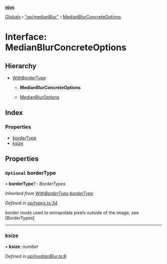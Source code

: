 **[ojos](../README.md)**

[Globals](../README.md) › ["op/medianBlur"](../modules/_op_medianblur_.md) › [MedianBlurConcreteOptions](_op_medianblur_.medianblurconcreteoptions.md)

# Interface: MedianBlurConcreteOptions

## Hierarchy

* [WithBorderType](_op_types_.withbordertype.md)

  * **MedianBlurConcreteOptions**

  * [MedianBlurOptions](_op_medianblur_.medianbluroptions.md)

## Index

### Properties

* [borderType](_op_medianblur_.medianblurconcreteoptions.md#optional-bordertype)
* [ksize](_op_medianblur_.medianblurconcreteoptions.md#ksize)

## Properties

### `Optional` borderType

• **borderType**? : *BorderTypes*

*Inherited from [WithBorderType](_op_types_.withbordertype.md).[borderType](_op_types_.withbordertype.md#optional-bordertype)*

*Defined in [op/types.ts:34](https://github.com/cancerberoSgx/mirada/blob/f2ba50d/ojos/src/op/types.ts#L34)*

border mode used to extrapolate pixels outside of the image, see [BorderTypes]

___

###  ksize

• **ksize**: *number*

*Defined in [op/medianBlur.ts:9](https://github.com/cancerberoSgx/mirada/blob/f2ba50d/ojos/src/op/medianBlur.ts#L9)*